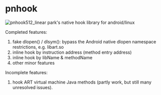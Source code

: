 # pnhook
![pnhook512_linear](https://github.com/user-attachments/assets/63aa5a7a-cef2-4a8e-9c27-f78fc28137e0)
park's native hook library for android/linux

Completed features:
1. fake dlopen() / dlsym(): bypass the Android native dlopen namespace restrictions, e.g. libart.so
2. inline hook by instruction address (method entry address)
3. inline hook by libName & methodName
4. other minor features

Incomplete features:
1. hook ART virtual machine Java methods (partly work, but still many unresolved issues).
